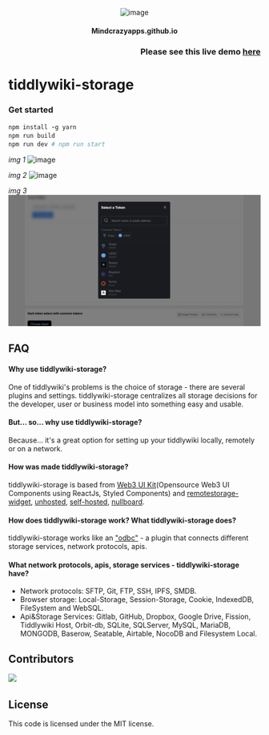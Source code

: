 <p align="center">
 <img src="https://cdn-icons-png.flaticon.com/512/8947/8947740.png" alt="image" width="70px">
</p>

<h4 align="center"> Mindcrazyapps.github.io </h3>

<h3 align="right"> Please see this live demo <a href="https://tiddlywiki-storage.netlify.app/"> here </a> </h3>

# tiddlywiki-storage

### Get started
```ruby
npm install -g yarn
npm run build
npm run dev # npm run start
```

*img 1*
<img src="https://user-images.githubusercontent.com/123137817/213969669-b4951c0d-7548-433f-b6b8-ea514427b05f.png" alt="image"/>

*img 2*
<img src="https://user-images.githubusercontent.com/123137817/213966726-dd9d58ac-aa64-4388-952a-186cec456629.png" alt="image"/>

*img 3*
<img src="./screenshot/example2.png" alt="image"/>


## FAQ
#### Why use tiddlywiki-storage?
One of tiddlywiki's problems is the choice of storage - there are several plugins and settings. tiddlywiki-storage centralizes all storage decisions for the developer, user or business model into something easy and usable.

#### But... so... why use tiddlywiki-storage?
Because... it's a great option for setting up your tiddlywiki locally, remotely or on a network.

#### How was made tiddlywiki-storage?
tiddlywiki-storage is based from [Web3 UI Kit](https://github.com/devzstudio/Web3UIKit/)(Opensource Web3 UI Components using ReactJs, Styled Components) and [remotestorage-widget](https://github.com/remotestorage/remotestorage-widget), [unhosted](https://unhosted.org/apps/), [self-hosted](https://selfhosted.show/), [nullboard](https://nullboard.io/preview). 

#### How does tiddlywiki-storage work? What tiddlywiki-storage does?
tiddlywiki-storage works like an ["odbc"](https://learn.microsoft.com/en-us/sql/odbc/reference/what-is-odbc?view=sql-server-ver16) - a plugin that connects different storage services, network protocols, apis.

#### What network protocols, apis, storage services - tiddlywiki-storage have?
- Network protocols: SFTP, Git, FTP, SSH, IPFS, SMDB.
- Browser storage: Local-Storage, Session-Storage, Cookie, IndexedDB, FileSystem and WebSQL.
- Api&Storage Services: Gitlab, GitHub, Dropbox, Google Drive, Fission, Tiddlywiki Host, Orbit-db, SQLite, SQLServer, MySQL, MariaDB, MONGODB, Baserow, Seatable, Airtable, NocoDB and Filesystem Local.


## Contributors

<a href="https://github.com/mindcrazyapps/tiddlywiki-storage/graphs/contributors">
  <img src="https://contrib.rocks/image?repo=mindcrazyapps/tiddlywiki-storage" />
</a>

## License
This code is licensed under the MIT license.
